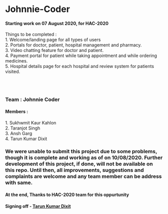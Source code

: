# Johnnie-Coder
<h4>Starting work on 07 August 2020, for HAC-2020</h4>
<p>Things to be completed : <br>
  1. Welcome/landing page for all types of users <br>
  2. Portals for doctor, patient, hospital management and pharmacy. <br>
  3. Video chatting feature for doctor and patient.<br>
  4. Payment portal for patient while taking appointment and while ordering medicines.<br>
  5. Hospital details page for each hospital and review system for patients visited.<br>
 </p>
 
 <br> <br>
 <h3> Team : Johnnie Coder</h3>
 <h4>Members : </h4>
 1. Sukhwmit Kaur Kahlon<br>
 2. Taranjot Singh<br>
 3. Ansh Garg<br>
 4. Tarun Kumar Dixit<br>

<h3>We were unable to submit this project due to some problems, though it is complete and working as of on 10/08/2020. Further development of this project, if done, will not be available on this repo. Until then, all improvements, suggestions and complaints are welcome and any team member can be address with same. </h3>
<h4>At the end, Thanks to HAC-2020 team for this oppurtunity</h4>
<h4>Signing off - <a href="https://github.com/tarun-sharma03">Tarun Kumar Dixit</a></h4>
